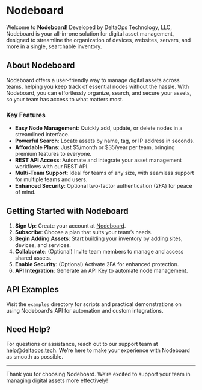 # Nodeboard

Welcome to **Nodeboard**! Developed by DeltaOps Technology, LLC, Nodeboard is your all-in-one solution for digital asset management, designed to streamline the organization of devices, websites, servers, and more in a single, searchable inventory.

## About Nodeboard

Nodeboard offers a user-friendly way to manage digital assets across teams, helping you keep track of essential nodes without the hassle. With Nodeboard, you can effortlessly organize, search, and secure your assets, so your team has access to what matters most.

### Key Features

- **Easy Node Management**: Quickly add, update, or delete nodes in a streamlined interface.
- **Powerful Search**: Locate assets by name, tag, or IP address in seconds.
- **Affordable Plans**: Just $5/month or $35/year per team, bringing premium features to everyone.
- **REST API Access**: Automate and integrate your asset management workflows with our REST API.
- **Multi-Team Support**: Ideal for teams of any size, with seamless support for multiple teams and users.
- **Enhanced Security**: Optional two-factor authentication (2FA) for peace of mind.

## Getting Started with Nodeboard

1. **Sign Up**: Create your account at [Nodeboard](https://nodeboard.io).
2. **Subscribe**: Choose a plan that suits your team’s needs.
3. **Begin Adding Assets**: Start building your inventory by adding sites, devices, and services.
4. **Collaborate**: (Optional) Invite team members to manage and access shared assets.
5. **Enable Security**: (Optional) Activate 2FA for enhanced protection.
6. **API Integration**: Generate an API Key to automate node management.

## API Examples

Visit the `examples` directory for scripts and practical demonstrations on using Nodeboard’s API for automation and custom integrations.

## Need Help?

For questions or assistance, reach out to our support team at [help@deltaops.tech](mailto:help@deltaops.tech). We’re here to make your experience with Nodeboard as smooth as possible.

---

Thank you for choosing Nodeboard. We’re excited to support your team in managing digital assets more effectively!
